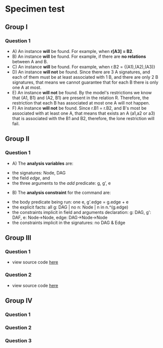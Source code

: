# Specimen test

## Group I
### Question 1
* A) An instance **will** be found. For example, when **r[A3] = B2**.
* B) An instance **will** be found. For example, if there are **no relations** between A and B.
* C) An instance **will** be found. For example, when r.B2 = {(A1),(A2),(A3)}
* D) An instance **will not** be found. Since there are 3 A signatures, and each of them must be at least associated with 1 B, and there are only 2 B signatures, that means we cannot guarantee that for each B there is only one A at most.
* E) An instance **will not** be found. By the model's restrictions we know that (A1, B1) and (A2, B1) are present in the relation R. Therefore, the restriction that each B has associated at most one A will not happen.
* F) An instance **will not** be found. Since r.B1 = r.B2, and B's most be associated with at least one A, that means that exists an A (a1,a2 or a3) that is associated with the B1 and B2, therefore, the lone restriction will fail.

## Group II
### Question 1
* A) The **analysis variables** are:
- the signatures: Node, DAG
- the field *edge*, and
- the three arguments to the *add* predicate: g, g', e

* B) The **analysis constraint** for the command are:
- the body predicate being run: one e, g'.edge = g.edge + e
- the explicit facts: all g: DAG | no n: Node | n in n.^(g.edge)
- the constraints implicit in field and arguments declaration: g: DAG, g': DAF, e: Node->Node, edge: DAG->Node->Node
- the constraints implicit in the signatures: no DAG & Edge

## Group III
### Question 1
* view source code [here](https://github.com/vitorhugo13/feup-mfes/blob/main/test02/specimen/group3-question1.als)
### Question 2
* view source code [here](https://github.com/vitorhugo13/feup-mfes/blob/main/test02/specimen/group3-question2.als)

## Group IV
### Question 1
### Question 2
### Question 3
